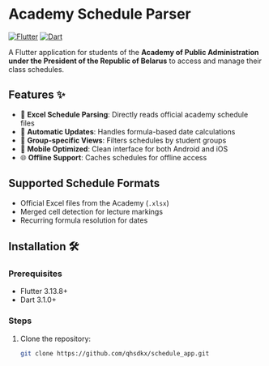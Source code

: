 # Academy Schedule Parser

[![Flutter](https://img.shields.io/badge/Flutter-3.13.8-blue.svg)](https://flutter.dev)
[![Dart](https://img.shields.io/badge/Dart-3.1.0-blue.svg)](https://dart.dev)

A Flutter application for students of the **Academy of Public Administration under the President of the Republic of Belarus** to access and manage their class schedules.

## Features ✨

- 📅 **Excel Schedule Parsing**: Directly reads official academy schedule files
- 🔄 **Automatic Updates**: Handles formula-based date calculations
- 🏫 **Group-specific Views**: Filters schedules by student groups
- 📱 **Mobile Optimized**: Clean interface for both Android and iOS
- 🌐 **Offline Support**: Caches schedules for offline access

## Supported Schedule Formats

- Official Excel files from the Academy (`.xlsx`)
- Merged cell detection for lecture markings
- Recurring formula resolution for dates

## Installation 🛠️

### Prerequisites

- Flutter 3.13.8+
- Dart 3.1.0+

### Steps

1. Clone the repository:
   ```bash
   git clone https://github.com/qhsdkx/schedule_app.git
   ```
